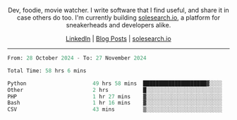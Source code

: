 <p align="center">Dev, foodie, movie watcher. I write software that I find useful, and share it in case others do too. I'm currently building <a href="https://solesearch.io">solesearch.io</a>, a platform for sneakerheads and developers alike.</p>
<p align="center">
  <a href="https://www.linkedin.com/in/peter-rauscher">LinkedIn</a>
  |
  <a href="https://dev.to/peterrauscher">Blog Posts</a>
  |
  <a href="https://solesearch.io">solesearch.io</a>
</p>
<hr/>
<!--START_SECTION:waka-->

```python
From: 28 October 2024 - To: 27 November 2024

Total Time: 58 hrs 6 mins

Python                     49 hrs 58 mins  ████████████████████▓░░░░   83.11 %
Other                      2 hrs           █░░░░░░░░░░░░░░░░░░░░░░░░   03.35 %
PHP                        1 hr 27 mins    ▓░░░░░░░░░░░░░░░░░░░░░░░░   02.43 %
Bash                       1 hr 16 mins    ▓░░░░░░░░░░░░░░░░░░░░░░░░   02.12 %
CSV                        43 mins         ▒░░░░░░░░░░░░░░░░░░░░░░░░   01.19 %
```

<!--END_SECTION:waka-->
